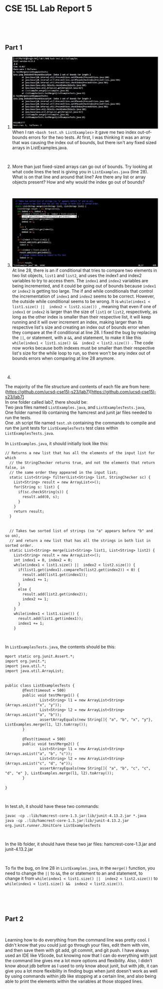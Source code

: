 # **CSE 15L Lab Report 5** 

<br>
<br>
<br>


## **Part 1** 

1. ![Image](lab5bug.jpg) <br>
When I ran ```<bash test.sh ListExamples>``` it gave me two index out-of-bounds errors for the two tests. At first, I was thinking it was an array that was causing the index out of bounds, but there isn't any fixed sized arrays in ListExamples.java.

<br>

2. More than just fixed-sized arrays can go out of bounds. Try looking at what code lines the test is giving you in ```ListExamples.java``` (line 28). What is on that line and around that line? Are there any list or array objects present? How and why would the index go out of bounds?
   
<br>

3. ![Image](lab5bugfind.jpg) <br>
At line 28, there is an if conditional that tries to compare two elements in two list objects, ```list1``` and ```list2```, and uses the index1 and index2 variables to try to access them. The ```index1``` and ```index2``` variables are being incremented, and it could be going out of bounds because ```index1``` or ```index2``` is getting too large. The if and while conditionals that control the incrementation of ```index1``` and ```index2``` seems to be correct. However, the outside while conditional seems to be wrong. It is ```while(index1 < list1.size() ||  index2 < list2.size()) ```, meaning that even if one of ```index1``` or ```index2``` is larger than the size of ```list1``` or ```list2```, respectively, as long as the other index is smaller than their respective list, it will keep running and it will over increment an index, making larger than its respective list's size and creating an index out of bounds error when they compare at the if conditional at line 28. I fixed the bug by replacing the ```||```, or statement, with a ```&&```, and statement, to make it like this ```while(index1 < list1.size() &&  index2 < list2.size()) ```. The code now works because both indexes must be smaller than their respective list's size for the while loop to run, so there won't be any index out of bounds errors when comparing at line 28 anymore.

<br>

4. <br>
The majority of the file structure and contents of each file are from here: (https://github.com/ucsd-cse15l-s23/lab7)[https://github.com/ucsd-cse15l-s23/lab7] <br>
In one folder called lab7, there should be: <br>
Two java files named ```ListExamples.java```, and ```ListExamplesTests.java```, <br>
One folder named lib containing the hamcrest and junit jar files needed to run the tests. <br>
One .sh script file named ```test.sh``` containing the commands to compile and run the junit tests for ```ListExamplesTests``` test class within ```ListExamplesTests.java```. <br>
<br>
In ```ListExamples.java```, it should initially look like this: <br>
```
// Returns a new list that has all the elements of the input list for which
  // the StringChecker returns true, and not the elements that return false, in
  // the same order they appeared in the input list;
  static List<String> filter(List<String> list, StringChecker sc) {
    List<String> result = new ArrayList<>();
    for(String s: list) {
      if(sc.checkString(s)) {
        result.add(0, s);
      }
    }
    return result;
  }


  // Takes two sorted list of strings (so "a" appears before "b" and so on),
  // and return a new list that has all the strings in both list in sorted order.
  static List<String> merge(List<String> list1, List<String> list2) {
    List<String> result = new ArrayList<>();
    int index1 = 0, index2 = 0;
    while(index1 < list1.size() ||  index2 < list2.size()) {
      if(list1.get(index1).compareTo(list2.get(index2)) < 0) {
        result.add(list1.get(index1));
        index1 += 1;
      }
      else {
        result.add(list2.get(index2));
        index2 += 1;
      }
    }
    while(index1 < list1.size()) {
      result.add(list1.get(index1));
      index1 += 1;
    }
```

<br>

In ```ListExamplesTests.java```, the contents should be this:
```
mport static org.junit.Assert.*;
import org.junit.*;
import java.util.*;
import java.util.ArrayList;


public class ListExamplesTests {
        @Test(timeout = 500)
        public void testMerge1() {
                List<String> l1 = new ArrayList<String>(Arrays.asList("x", "y"));
                List<String> l2 = new ArrayList<String>(Arrays.asList("a", "b"));
                assertArrayEquals(new String[]{ "a", "b", "x", "y"}, ListExamples.merge(l1, l2).toArray());
        }

        @Test(timeout = 500)
        public void testMerge2() {
                List<String> l1 = new ArrayList<String>(Arrays.asList("a", "b", "c"));
                List<String> l2 = new ArrayList<String>(Arrays.asList("c", "d", "e"));
                assertArrayEquals(new String[]{ "a", "b", "c", "c", "d", "e" }, ListExamples.merge(l1, l2).toArray());
        }

}
```
<br>

In test.sh, it should have these two commands: <br>
```
javac -cp .:lib/hamcrest-core-1.3.jar:lib/junit-4.13.2.jar *.java
java -cp .:lib/hamcrest-core-1.3.jar:lib/junit-4.13.2.jar org.junit.runner.JUnitCore ListExamplesTests
```

<br>

In the lib folder, it should have these two jar files: hamcrest-core-1.3.jar and junit-4.13.2.jar

<br>

To fix the bug, on line 28 in ```ListExamples.java```, in the ```merge()``` function, you need to change the ```||``` to ```&&```, the or statement to an and statement, to change it from ```while(index1 < list1.size() ||  index2 < list2.size())``` to ```while(index1 < list1.size() &&  index2 < list2.size())```.

<br>




<br>
<br>

## **Part 2** 

<br>

Learning how to do everything from the command line was pretty cool. I didn't know that you could just go through your files, edit them with vim, and then save them with git add, git commit, and git push. I have always used an IDE like VScode, but knowing now that I can do everything with just the command line gives me a lot more options and flexibility. Also, I didn't know about jdb before as I used to only know about junit, but with jdb, it can give you a lot more flexibility in finding bugs when junit doesn't work as well by using commands within jdb like stopping at a certain line, and also being able to print the elements within the variables at those stopped lines.
